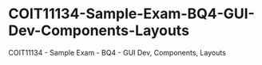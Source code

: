 # COIT11134-Sample-Exam-BQ4-GUI-Dev-Components-Layouts
COIT11134 - Sample Exam - BQ4 - GUI Dev, Components, Layouts
